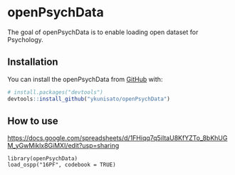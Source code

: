 
<!-- README.md is generated from README.Rmd. Please edit that file -->

# openPsychData

<!-- badges: start -->

<!-- badges: end -->

The goal of openPsychData is to enable loading open dataset for
Psychology.

## Installation

You can install the openPsychData from [GitHub](https://github.com/)
with:

``` r
# install.packages("devtools")
devtools::install_github("ykunisato/openPsychData")
```

## How to use

<https://docs.google.com/spreadsheets/d/1FHiqq7q5iItaU8KfYZTo_8bKhUGM_yGwMiklx8GiMXI/edit?usp=sharing>

    library(openPsychData)
    load_ospp("16PF", codebook = TRUE)
